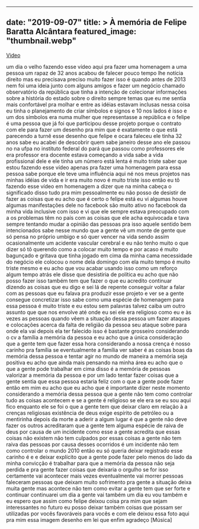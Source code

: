 
---
date: "2019-09-07"
title: > 
    À memória de Felipe Baratta Alcântara
featured_image: "thumbnail.webp"
---

[Video](https://www.youtube.com/watch?v=8kYHbS8Zp8k)

um dia o velho fazendo esse vídeo aqui
pra fazer uma homenagem a uma pessoa um
rapaz de 32 anos acabou de falecer pouco
tempo lhe notícia direito mas eu
precisava preciso muito fazer isso é
quando antes de 2013
nem foi uma ideia junto com alguns
amigos e fazer um negócio chamado
observatório da república que tinha a
intenção de colecionar informações sobre
a história do estado sobre o direito
sempre temas que eu me sentia mais
confortável pra molhar e entre as idéias
estavam inclusas nessa coisa eu tinha o
planejamento de criar símbolos e signos
e 10 nos lados é isso e um dos símbolos
era numa mulher que representasse a
república e o felipe é uma pessoa que já
foi que participou desse projeto porque
o contrato com ele para fazer um desenho
pra mim que é exatamente o que está
parecendo a turnê
esse desenho que felipe e ocara faleceu
ele tinha 32 anos sabe eu acabei de
descobrir quem sabe janeiro desse ano
ele passou no na ufpa no instituto
federal do pará que passou como
professores ele era professor era
docente estava começando a vida sabe a
vida profissional dele e ele tinha um
número está lenta
é muito triste saber que estou fazendo
esse vídeo apenas pra
fazer uma homenagem para essa pessoa
sabe porque ele teve uma influência aqui
né nos meus projetos nas minhas idéias
de vida e ir era muito novo
é muito triste isso então eu tô fazendo
esse vídeo em homenagem a dizer que na
minha cabeça o significado disso tudo
pra mim pessoalmente eu não posso de
desistir de fazer as coisas que eu acho
que é certo
o felipe está eu vi algumas houve
algumas manifestações dele no facebook
são muito ativo no facebook da minha
vida inclusive com isso e vi que ele
sempre estava preocupado com a os
problemas têm no país com as coisas que
ele acha equivocada e tava sempre
tentando mudar a opinião das pessoas pra
isso aquele sentido bem intencionados
sabe nesse mundo que a gente vê um monte
de gente que só pensa no próprio umbigo
e só quer vencer na vida
sendo assim
ocasionalmente um acidente vascular
cerebral e eu não tenho muito o que
dizer só tô querendo como a colocar
muito tempo e por acaso é muito
bagunçado e gritava que tinha jogado em
cima da minha cama necessidade do
negócio
ele colocou o nome dela domingo com ela
muito tempo
é muito triste mesmo
e eu acho que vou acabar usando isso
como um reforço algum tempo atrás ele
disse que desistiria de política
eu acho que não posso fazer isso também
tem que fazer o que eu acredito
continuar dizendo as coisas que eu digo
e sei lá
de repente conseguir voltar a falar com
as pessoas que eu falava pra produzir
esse projeto e ver se a gente consegue
concretizar isso sabe como uma espécie
de homenagem para essa pessoa
é muito triste e eu estou sem palavras
talvez caiba um outro assunto que que
nos envolve até onde eu sei ele era
religioso como eu e às vezes as pessoas
quando vêem a situação dessa pessoa um
fazer ataques e colocações acerca da
falta de religião da pessoa seu ataque
sobre para onde ela vai depois ela ter
falecido
isso é bastante grosseiro
considerando o cv a família a memória da
pessoa e eu acho que a única
consideração que a gente tem que fazer
essa hora
considerando a nossa crença é nosso
carinho pra família
se eventualmente a família ver saber é
as coisas boas da memória dessa pessoa e
tentar agir no mundo de maneira a
memória seja positiva eu acho que ainda
mais pensando na minha área
eu acho que o que a gente pode trabalhar
em cima disso é a memória de pessoas
valorizar a memória da pessoa e por um
lado tentar fazer coisas que a gente
sentia que essa pessoa estaria feliz com
o que a gente pode fazer então
em mim eu acho que eu acho que é
importante dizer neste momento
considerando a memória dessa pessoa que
a gente não tem como controlar tudo as
coisas acontecem e se a gente é
religioso
se ele era se eu sou aqui fico enquanto
ele se foi
o que a gente tem que deixar claro em
relação à a crenças religiosas
existência de deus exige espírito de
petróleo ou a mentirinha depois da morte
a aderir a algum lugar é que a gente não
deve fazer os outros acreditaram que a
gente tem alguma espécie de raiva de
deus por causa de um incidente como esse
a gente acredita que essas coisas não
existem não tem culpados por essas
coisas a gente não tem raiva das pessoas
por causa desses ocorridos
é um incidente não tem como controlar o
mundo 2010
então eu só queria deixar registrado
esse carinho é e e deixar explícito que
a gente pode fazer pelo menos do lado da
minha convicção é trabalhar para que a
memória da pessoa não seja perdida e pra
gente fazer coisas que deixaria o
orgulho
se for isso certamente vai acontecer
mais vezes
eventualmente vai morrer pessoas
faleceram pessoas que deixam muito
sofrimento pra gente
a situação deixa muita gente mas
acontece não tem como evitar
a gente tem que ser forte
e continuar continuarei um dia a gente
vai também um dia eu vou também e eu
espero que assim como felipe deixou
coisa pra mim que sejam interessantes no
futuro eu posso deixar também coisas que
possam ser utilizadas por vocês
favoráveis para vocês e com ele deixou
essa foto aqui pra mim essa imagem
desenho em lei que enfim agradeço
[Música]
